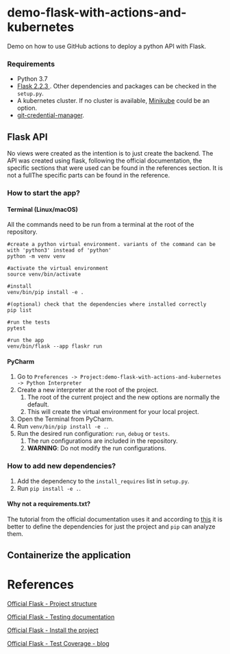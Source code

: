 # demo-flask-with-actions-and-kubernetes
Demo on how to use GitHub actions to deploy a python API with Flask.

### Requirements

* Python 3.7
* [Flask 2.2.3 ](https://flask.palletsprojects.com/en/2.2.x/). Other dependencies and packages can be checked in the `setup.py`.
* A kubernetes cluster. If no cluster is available, [Minikube](https://minikube.sigs.k8s.io/docs/start/) could be an option.
* [git-credential-manager](https://github.com/git-ecosystem/git-credential-manager/blob/release/docs/install.md).

## Flask API

No views were created as the intention is to just create the backend. 
The API was created using flask, following the official documentation, the specific sections that were used can be found in the references section. It is not a fullThe specific parts can be found in the reference.

### How to start the app?

#### Terminal (Linux/macOS)

All the commands need to be run from a terminal at the root of the repository.

```
#create a python virtual environment. variants of the command can be with 'python3' instead of 'python'
python -m venv venv

#activate the virtual environment
source venv/bin/activate

#install
venv/bin/pip install -e .

#(optional) check that the dependencies where installed correctly
pip list

#run the tests
pytest

#run the app
venv/bin/flask --app flaskr run
```

#### PyCharm

1. Go to `Preferences -> Project:demo-flask-with-actions-and-kubernetes -> Python Interpreter` 
2. Create a new interpreter at the root of the project. 
   1. The root of the current project and the new options are normally the default.
   2. This will create the virtual environment for your local project.
3. Open the Terminal from PyCharm.
4. Run `venv/bin/pip install -e .`.
5. Run the desired run configuration: `run`, `debug` or `tests`.
   1. The run configurations are included in the repository.
   2. **WARNING**: Do not modify the run configurations.

### How to add new dependencies?

1. Add the dependency to the `install_requires` list in `setup.py`.
2. Run `pip install -e .`.

#### Why not a requirements.txt?

The tutorial from the official documentation uses it and according to [this](https://packaging.python.org/en/latest/discussions/install-requires-vs-requirements/) it is better to define the dependencies for just the project and `pip` can analyze them.

## Containerize the application



# References

[Official Flask - Project structure](https://flask.palletsprojects.com/en/2.2.x/tutorial/layout/)

[Official Flask - Testing documentation](https://flask.palletsprojects.com/en/2.2.x/testing/)

[Official Flask - Install the project](https://flask.palletsprojects.com/en/2.2.x/tutorial/install/)

[Official Flask - Test Coverage - blog](https://flask.palletsprojects.com/en/2.2.x/tutorial/tests/#blog)